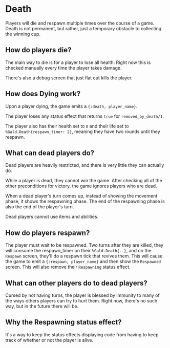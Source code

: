 # Death

Players will die and respawn multiple times over the course of a game. Death is not
permanent, but rather, just a temporary obstacle to collecting the winning cup.

## How do players die?

The main way to die is for a player to lose all health. Right now this is checked
manually every time the player takes damage.

There's also a debug screen that just flat out kills the player.

## How does Dying work?

Upon a player dying, the game emits a `{:death, player_name}`.

The player loses any status effect that returns `true` for `removed_by_death/1`.

The player also has their health set to `0` and their life set to
`%Gald.Death{respawn_timer: 2}`, meaning they have two rounds until they respawn.

## What can dead players do?

Dead players are heavily restricted, and there is very little they can actually do.

While a player is dead, they cannot win the game. After checking all of the other
preconditions for victory, the game ignores players who are dead.

When a dead player's turn comes up, instead of showing the movement phase, it
shows the respawning phase. The end of the respawning phase is also the end of
the player's turn.

Dead players cannot use items and abilities.

## How do players respawn?

The player must wait to be respawned. Two turns after they are killed, they
will consume the respawn_timer on their `%Gald.Death{..}`, and on the `Respawn`
screen, they'll do a respawn tick that revives them. This will cause the game
to emit a `{:respawn, player_name}` and then show the `Respawned` screen. This
will also remove their `Respawning` status effect.

## What can other players do to dead players?

Cursed by not having turns, the player is blessed by immunity to many of the ways
others players can try to hurt them. Right now, there's no such way, but in the
future there will be.

## Why the Respawning status effect?

It's a way to keep the status effects displaying code from having to keep
track of whether or not the player is alive.